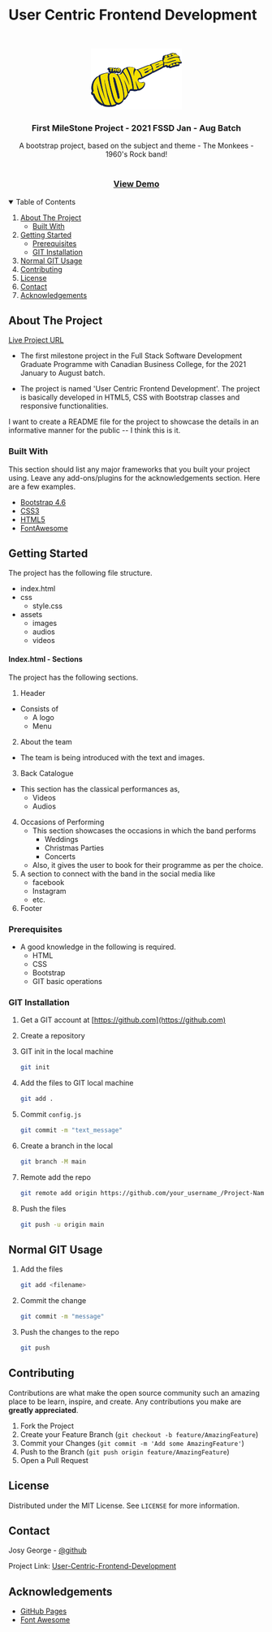 # User Centric Frontend Development

<!-- PROJECT INTRO -->
<br />
<p align="center">
  <a href="https://en.wikipedia.org/wiki/The_Monkees">
    <img src="assets/images/monkees-logo.png" alt="Logo" width="180" height="120">
  </a>

  <h3 align="center">First MileStone Project - 2021 FSSD Jan - Aug Batch</h3>

  <p align="center">
    A bootstrap project, based on the subject and theme - The Monkees - 1960's Rock band!
    <br />
    <br />
    <h3 align="center">
        <a href="https://josygeorge.github.io/User-Centric-Frontend-Development/">View Demo</a>
    </h3>
  </p>
</p>



<!-- TABLE OF CONTENTS -->
<details open="open">
  <summary>Table of Contents</summary>
  <ol>
    <li>
      <a href="#about-the-project">About The Project</a>
      <ul>
        <li><a href="#built-with">Built With</a></li>
      </ul>
    </li>
    <li>
      <a href="#getting-started">Getting Started</a>
      <ul>
        <li><a href="#prerequisites">Prerequisites</a></li>
        <li><a href="#git-installation">GIT Installation</a></li>
      </ul>
    </li>
    <li><a href="#normal-git-usage">Normal GIT Usage</a></li>
    <li><a href="#contributing">Contributing</a></li>
    <li><a href="#license">License</a></li>
    <li><a href="#contact">Contact</a></li>
    <li><a href="#acknowledgements">Acknowledgements</a></li>
  </ol>
</details>



<!-- ABOUT THE PROJECT -->
## About The Project

[Live Project URL](https://josygeorge.github.io/User-Centric-Frontend-Development/)

* The first milestone project in the Full Stack Software Development Graduate Programme with Canadian Business College, for the 2021 January to August batch. 

* The project is named 'User Centric Frontend Development'. The project is basically developed in HTML5, CSS with Bootstrap classes and responsive functionalities.

I want to create a README file for the project to showcase the details in an informative manner for the public -- I think this is it.

### Built With

This section should list any major frameworks that you built your project using. Leave any add-ons/plugins for the acknowledgements section. Here are a few examples.
* [Bootstrap 4.6](https://getbootstrap.com)
* [CSS3](https://www.w3schools.com/css/)
* [HTML5](https://www.w3schools.com/html/)
* [FontAwesome](https://www.bootstrapcdn.com/fontawesome/)


<!-- GETTING STARTED -->
## Getting Started

The project has the following file structure.
* index.html
* css
    * style.css
* assets
    * images
    * audios
    * videos

#### Index.html - Sections 

The project has the following sections.
1. Header
* Consists of 
    * A logo
    * Menu
2. About the team
* The team is being introduced with the text and images.
3. Back Catalogue
* This section has the classical performances as,
    * Videos
    * Audios
4. Occasions of Performing
    * This section showcases the occasions in which the band performs
        * Weddings
        * Christmas Parties
        * Concerts
    * Also, it gives the user to book for their programme as per the choice.
5. A section to connect with the band in the social media like
    * facebook
    * Instagram
    * etc.
6. Footer


### Prerequisites

* A good knowledge in the following is required.
    * HTML
    * CSS
    * Bootstrap
    * GIT basic operations


### GIT Installation

1. Get a GIT account at [https://github.com](https://github.com)
2. Create a repository

3. GIT init in the local machine
    ```sh
    git init
   ```
4. Add the files to GIT local machine
    ```sh
   git add .
   ```
5. Commit `config.js`
   ```sh
   git commit -m "text_message"
   ```
6. Create a branch in the local
    ```sh
   git branch -M main
   ```
7. Remote add the repo
   ```sh
   git remote add origin https://github.com/your_username_/Project-Name.git
   ```
8. Push the files
    ```sh
    git push -u origin main
    ```


<!-- USAGE EXAMPLES -->
## Normal GIT Usage

1. Add the files
    ```sh
    git add <filename>
    ```
2. Commit the change
    ```sh
    git commit -m "message"
    ```
3. Push the changes to the repo
    ```sh
    git push
    ```


<!-- CONTRIBUTING -->
## Contributing

Contributions are what make the open source community such an amazing place to be learn, inspire, and create. Any contributions you make are **greatly appreciated**.

1. Fork the Project
2. Create your Feature Branch (`git checkout -b feature/AmazingFeature`)
3. Commit your Changes (`git commit -m 'Add some AmazingFeature'`)
4. Push to the Branch (`git push origin feature/AmazingFeature`)
5. Open a Pull Request



<!-- LICENSE -->
## License

Distributed under the MIT License. See `LICENSE` for more information.



<!-- CONTACT -->
## Contact

Josy George - [@github](https://github.com/josygeorge/)

Project Link: [User-Centric-Frontend-Development](https://github.com/josygeorge/User-Centric-Frontend-Development)



<!-- ACKNOWLEDGEMENTS -->
## Acknowledgements

* [GitHub Pages](https://pages.github.com)
* [Font Awesome](https://fontawesome.com)



